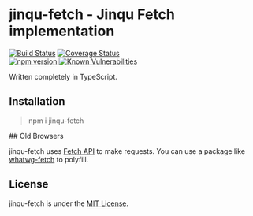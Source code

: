 # jinqu-fetch - Jinqu Fetch implementation

[![Build Status](https://travis-ci.org/jin-qu/jinqu-fetch.svg?branch=master)](https://travis-ci.org/jin-qu/jinqu-fetch)
[![Coverage Status](https://coveralls.io/repos/github/jin-qu/jinqu-fetch/badge.svg?branch=master)](https://coveralls.io/github/jin-qu/jinqu-fetch?branch=master)	
[![npm version](https://badge.fury.io/js/.svg)](https://badge.fury.io/js/jinqu-fetch)
<a href="https://snyk.io/test/npm/jinqu-fetch"><img src="https://snyk.io/test/npm/jinqu-fetch/badge.svg" alt="Known Vulnerabilities" data-canonical-src="https://snyk.io/test/npm/jinqu-fetch" style="max-width:100%;"></a>

Written completely in TypeScript.

## Installation

> npm i jinqu-fetch

## Old Browsers

jinqu-fetch uses [Fetch API](https://developer.mozilla.org/en-US/docs/Web/API/Fetch_API) to make requests. You can use a package like [whatwg-fetch](https://www.npmjs.com/package/whatwg-fetch) to polyfill.

## License

jinqu-fetch is under the [MIT License](LICENSE).
